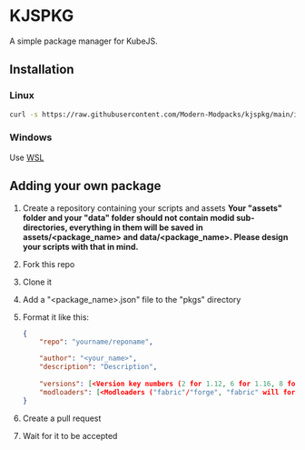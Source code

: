 # KJSPKG

A simple package manager for KubeJS.

## Installation

### Linux

```sh
curl -s https://raw.githubusercontent.com/Modern-Modpacks/kjspkg/main/install.sh | sh
```

### Windows

Use [WSL](https://learn.microsoft.com/en-us/windows/wsl/install)

## Adding your own package

1. Create a repository containing your scripts and assets
    **Your "assets" folder and your "data" folder should not contain modid sub-directories, everything in them will be saved in assets/<package_name> and data/<package_name>. Please design your scripts with that in mind.**
2. Fork this repo
3. Clone it
4. Add a "<package_name>.json" file to the "pkgs" directory
5. Format it like this:

    ```json
    {
        "repo": "yourname/reponame",

        "author": "<your_name>",
        "description": "Description",
        
        "versions": [<Version key numbers (2 for 1.12, 6 for 1.16, 8 for 1.18, 9 for 1.19). Can contain multiple numbers>],
        "modloaders": [<Modloaders ("fabric"/"forge", "fabric" will for for quilt as well)>. Can contain multiple modloaders]
    }
    ```

6. Create a pull request
7. Wait for it to be accepted
